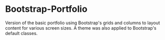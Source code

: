 # Bootstrap-Portfolio

Version of the basic portfolio using Bootstrap's grids and columns to layout content for various screen sizes. A theme was also applied to Bootstrap's default classes.
